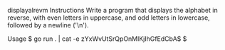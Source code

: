 displayalrevm
Instructions
Write a program that displays the alphabet in reverse, with even letters in uppercase, and odd letters in lowercase, followed by a newline ('\n').

Usage
$ go run . | cat -e
zYxWvUtSrQpOnMlKjIhGfEdCbA$
$